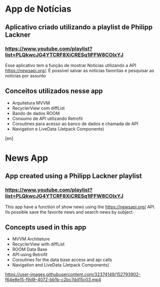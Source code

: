 # App de Notícias

## Aplicativo criado utilizando a playlist de Philipp Lackner
### https://www.youtube.com/playlist?list=PLQkwcJG4YTCRF8XiCRESq1IFFW8COlxYJ


Esse aplicativo tem a função de mostrar Noticias utilizando a API https://newsapi.org/.
É possível salvar as noticias favoritas e pesquisar as noticias por assunto


## Conceitos utilizados nesse app
- Arquitetura MVVM
- RecyclerView com diffList
- Bando de dados ROOM
- Consumo de API utilizando Retrofit
- Coroutines para acesso ao banco de dados e chamada de API
- Navigation e LiveData (Jetpack Components)


[en]


# News App

## App created using a Philipp Lackner playlist 
### https://www.youtube.com/playlist?list=PLQkwcJG4YTCRF8XiCRESq1IFFW8COlxYJ


This app have a function of show news using the https://newsapi.org/ API.
Its possible save the favorite news and search news by subject.


## Concepts used in this app
- MVVM Architeture
- RecyclerView with diffList
- ROOM Data Base
- API using Retrofit
- Coroutines for the data base access and api calls
- Navigation and LiveData (Jetpack Components)





https://user-images.githubusercontent.com/32374149/152793902-f64e8e15-f9d9-4072-bb1b-c2bc7dd15c03.mp4


